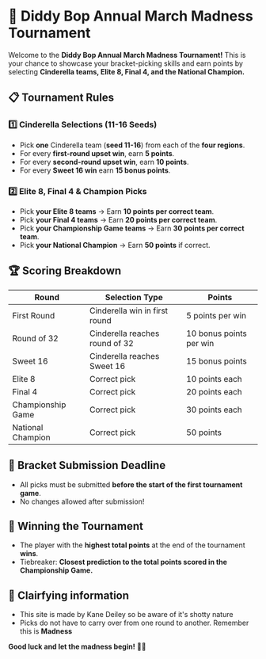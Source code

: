 # 🏀 Diddy Bop Annual March Madness Tournament  

Welcome to the **Diddy Bop Annual March Madness Tournament!** This is your chance to showcase your bracket-picking skills and earn points by selecting **Cinderella teams, Elite 8, Final 4, and the National Champion.**  

## 📋 **Tournament Rules**  

### **1️⃣ Cinderella Selections (11-16 Seeds)**
- Pick **one** Cinderella team (**seed 11-16**) from each of the **four regions**.  
- For every **first-round upset win**, earn **5 points**.  
- For every **second-round upset win**, earn **10 points**.  
- For every **Sweet 16 win** earn **15 bonus points**.  

### **2️⃣ Elite 8, Final 4 & Champion Picks**
- Pick **your Elite 8 teams** → Earn **10 points per correct team**.  
- Pick **your Final 4 teams** → Earn **20 points per correct team**.  
- Pick **your Championship Game teams** → Earn **30 points per correct team**.  
- Pick **your National Champion** → Earn **50 points** if correct.  

## 🏆 **Scoring Breakdown**
| Round | Selection Type | Points |
|--------|------------------|---------|
| First Round | Cinderella win in first round | 5 points per win |
| Round of 32 | Cinderella reaches round of 32 | 10 bonus points per win |
| Sweet 16 | Cinderella reaches Sweet 16 | 15 bonus points |
| Elite 8 | Correct pick | 10 points each |
| Final 4 | Correct pick | 20 points each |
| Championship Game | Correct pick | 30 points each |
| National Champion | Correct pick | 50 points |

## 📅 **Bracket Submission Deadline**
- All picks must be submitted **before the start of the first tournament game**.  
- No changes allowed after submission!  

## 🥇 **Winning the Tournament**
- The player with the **highest total points** at the end of the tournament **wins**.  
- Tiebreaker: **Closest prediction to the total points scored in the Championship Game.**  

## 🔎 **Clairfying information**
- This site is made by Kane Deiley so be aware of it's shotty nature
- Picks do not have to carry over from one round to another. Remember this is **Madness**

**Good luck and let the madness begin!** 🏀🔥  
